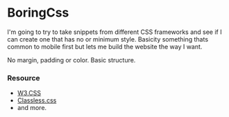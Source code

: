 # BoringCss

I'm going to try to take snippets from different CSS frameworks and see
if I can create one that has no or minimum style.  Basicity something
thats common to mobile first but lets me build the website the way I want.

No margin, padding or color.  Basic structure.

### Resource
- [W3.CSS](https://www.w3schools.com/w3css)
- [Classless.css](https://classless.de/)
- and more.

